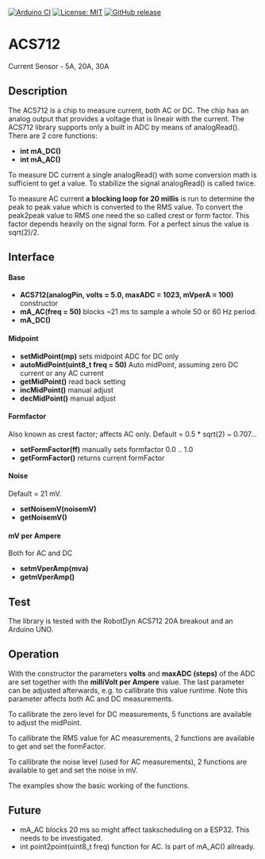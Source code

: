 
[![Arduino CI](https://github.com/<OWNER>/<REPOSITORY>/workflows/Arduino%20CI/badge.svg)](https://github.com/marketplace/actions/arduino_ci)
[![License: MIT](https://img.shields.io/badge/license-MIT-green.svg)](https://github.com/RobTillaart/SHT31/blob/master/LICENSE)
[![GitHub release](https://img.shields.io/github/release/RobTillaart/SHT31.svg?maxAge=3600)](https://github.com/RobTillaart/SHT31/releases)

# ACS712

Current Sensor - 5A, 20A, 30A

## Description

The ACS712 is a chip to measure current, both AC or DC. The chip has an
analog output that provides a voltage that is lineair with the current.
The ACS712 library supports only a built in ADC by means of analogRead().
There are 2 core functions:

- **int mA_DC()**
- **int mA_AC()**

To measure DC current a single analogRead() with some conversion math is sufficient to get
a value. To stabilize the signal analogRead() is called twice.

To measure AC current **a blocking loop for 20 millis** is run to determine the
peak to peak value which is converted to the RMS value. To convert the peak2peak
value to RMS one need the so called crest or form factor. This factor depends heavily
on the signal form. For a perfect sinus the value is sqrt(2)/2.

## Interface

#### Base
- **ACS712(analogPin, volts = 5.0, maxADC = 1023, mVperA = 100)** constructor
- **mA_AC(freq = 50)** blocks ~21 ms to sample a whole 50 or 60 Hz period.
- **mA_DC()** 

#### Midpoint
- **setMidPoint(mp)** sets midpoint ADC for DC only
- **autoMidPoint(uint8_t freq = 50)** Auto midPoint, assuming zero DC current or any AC current
- **getMidPoint()** read back setting
- **incMidPoint()** manual adjust
- **decMidPoint()** manual adjust

#### Formfactor 
Also known as crest factor;  affects AC only. Default = 0.5 * sqrt(2) ~ 0.707...
- **setFormFactor(ff)** manually sets formfactor  0.0 .. 1.0
- **getFormFactor()** returns current formFactor

#### Noise
Default = 21 mV.
- **setNoisemV(noisemV)**
- **getNoisemV()**

#### mV per Ampere
Both for AC and DC
- **setmVperAmp(mva)**
- **getmVperAmp()**


## Test

The library is tested with the RobotDyn ACS712 20A breakout and an Arduino UNO.


## Operation

With the constructor the parameters **volts** and **maxADC (steps)** of the ADC are set
together with the **milliVolt per Ampere** value. The last parameter can be adjusted
afterwards, e.g. to callibrate this value runtime. Note this parameter affects both
AC and DC measurements.

To callibrate the zero level for DC measurements, 5 functions are available to
adjust the midPoint.

To callibrate the RMS value for AC measurements, 2 functions are available to
get and set the formFactor.

To callibrate the noise level (used for AC measurements), 2 functions are available to
get and set the noise in mV.

The examples show the basic working of the functions.

## Future
- mA_AC blocks 20 ms so might affect taskscheduling on a ESP32.
This needs to be investigated.
- int point2point(uint8_t freq) function for AC. Is part of mA_AC() allready.
